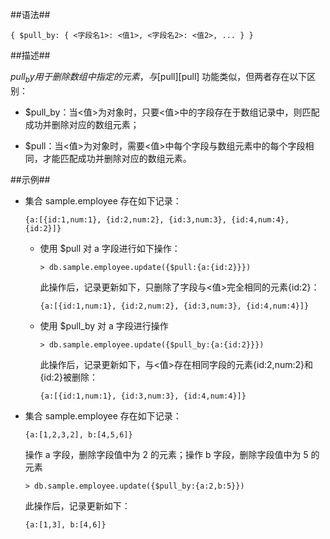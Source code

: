
##语法##

```lang-json
{ $pull_by: { <字段名1>: <值1>, <字段名2>: <值2>, ... } }
```

##描述##

$pull_by 用于删除数组中指定的元素，与 [$pull][pull] 功能类似，但两者存在以下区别：

- $pull_by：当<值>为对象时，只要<值>中的字段存在于数组记录中，则匹配成功并删除对应的数组元素；

- $pull：当<值>为对象时，需要<值>中每个字段与数组元素中的每个字段相同，才能匹配成功并删除对应的数组元素。

##示例##

* 集合 sample.employee 存在如下记录：

   ```lang-json
   {a:[{id:1,num:1}, {id:2,num:2}, {id:3,num:3}, {id:4,num:4}, {id:2}]}
   ```

   - 使用 $pull 对 a 字段进行如下操作：

      ```lang-javascript
      > db.sample.employee.update({$pull:{a:{id:2}}})
      ```

      此操作后，记录更新如下，只删除了字段与<值>完全相同的元素{id:2}：

       ```lang-json
       {a:[{id:1,num:1}, {id:2,num:2}, {id:3,num:3}, {id:4,num:4}]}
       ```

   - 使用 $pull_by 对 a 字段进行操作

      ```lang-javascript
      > db.sample.employee.update({$pull_by:{a:{id:2}}})
      ```

      此操作后，记录更新如下，与<值>存在相同字段的元素{id:2,num:2}和{id:2}被删除：

       ```lang-json
       {a:[{id:1,num:1}, {id:3,num:3}, {id:4,num:4}]}
       ```


* 集合 sample.employee 存在如下记录：

   ```lang-json
   {a:[1,2,3,2], b:[4,5,6]}
   ```

   操作 a 字段，删除字段值中为 2 的元素；操作 b 字段，删除字段值中为 5 的元素


   ```lang-javascript
   > db.sample.employee.update({$pull_by:{a:2,b:5}})
   ```

   此操作后，记录更新如下：

   ```lang-json
   {a:[1,3], b:[4,6]}
   ```


[^_^]:
    本文使用的所有引用及链接
[pull]:manual/Manual/Operator/Update_Operator/pull.md
